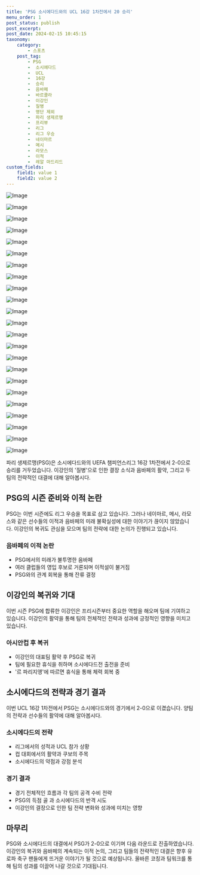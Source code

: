 ```yaml
---
title: 'PSG 소시에다드와의 UCL 16강 1차전에서 20 승리'
menu_order: 1
post_status: publish
post_excerpt: 
post_date: 2024-02-15 10:45:15
taxonomy:
    category:
        - 스포츠
    post_tag:
        - PSG
        -  소시에다드
        -  UCL
        -  16강
        -  승리
        -  음바페
        -  바르콜라
        -  이강인
        -  질병
        -  명단 제외
        -  파리 생제르맹
        -  프리뷰
        -  리그
        -  리그 우승
        -  네이마르
        -  메시
        -  라모스
        -  이적
        -  레알 마드리드
custom_fields:
    field1: value 1
    field2: value 2
---
```


![Image](https://imgnews.pstatic.net/image/411/2024/02/15/0000041623_001_20240215065301377.jpg?type=w647)

![Image](https://imgnews.pstatic.net/image/411/2024/02/15/0000041623_023_20240215065302193.jpg?type=w647)

![Image](https://imgnews.pstatic.net/image/411/2024/02/15/0000041623_022_20240215065302146.jpg?type=w647)

![Image](https://imgnews.pstatic.net/image/411/2024/02/15/0000041623_021_20240215065302111.jpg?type=w647)

![Image](https://imgnews.pstatic.net/image/411/2024/02/15/0000041623_020_20240215065302077.jpg?type=w647)

![Image](https://imgnews.pstatic.net/image/411/2024/02/15/0000041623_019_20240215065302042.jpg?type=w647)

![Image](https://imgnews.pstatic.net/image/411/2024/02/15/0000041623_018_20240215065302007.jpg?type=w647)

![Image](https://imgnews.pstatic.net/image/411/2024/02/15/0000041623_017_20240215065301972.jpg?type=w647)

![Image](https://imgnews.pstatic.net/image/411/2024/02/15/0000041623_016_20240215065301935.jpg?type=w647)

![Image](https://imgnews.pstatic.net/image/411/2024/02/15/0000041623_015_20240215065301898.jpg?type=w647)

![Image](https://imgnews.pstatic.net/image/411/2024/02/15/0000041623_014_20240215065301864.jpg?type=w647)

![Image](https://imgnews.pstatic.net/image/411/2024/02/15/0000041623_002_20240215065301414.jpg?type=w647)

![Image](https://imgnews.pstatic.net/image/411/2024/02/15/0000041623_013_20240215065301830.jpg?type=w647)

![Image](https://imgnews.pstatic.net/image/411/2024/02/15/0000041623_012_20240215065301794.jpg?type=w647)

![Image](https://imgnews.pstatic.net/image/411/2024/02/15/0000041623_011_20240215065301760.jpg?type=w647)

![Image](https://imgnews.pstatic.net/image/411/2024/02/15/0000041623_010_20240215065301719.jpg?type=w647)

![Image](https://imgnews.pstatic.net/image/411/2024/02/15/0000041623_009_20240215065301679.jpg?type=w647)

![Image](https://imgnews.pstatic.net/image/411/2024/02/15/0000041623_008_20240215065301645.jpg?type=w647)

![Image](https://imgnews.pstatic.net/image/411/2024/02/15/0000041623_007_20240215065301608.jpg?type=w647)

![Image](https://imgnews.pstatic.net/image/411/2024/02/15/0000041623_006_20240215065301574.jpg?type=w647)

![Image](https://imgnews.pstatic.net/image/411/2024/02/15/0000041623_005_20240215065301540.jpg?type=w647)

![Image](https://imgnews.pstatic.net/image/411/2024/02/15/0000041623_004_20240215065301491.jpg?type=w647)

![Image](https://imgnews.pstatic.net/image/411/2024/02/15/0000041623_003_20240215065301450.jpg?type=w647)

파리 생제르맹(PSG)은 소시에다드와의 UEFA 챔피언스리그 16강 1차전에서 2-0으로 승리를 거두었습니다. 이강인의 '질병'으로 인한 결장 소식과 음바페의 활약, 그리고 두 팀의 전략적인 대결에 대해 알아봅시다.
## PSG의 시즌 준비와 이적 논란
PSG는 이번 시즌에도 리그 우승을 목표로 삼고 있습니다. 그러나 네이마르, 메시, 라모스와 같은 선수들의 이적과 음바페의 미래 불확실성에 대한 이야기가 끊이지 않았습니다. 이강인의 복귀도 관심을 모으며 팀의 전략에 대한 논의가 진행되고 있습니다.
### 음바페의 이적 논란
- PSG에서의 미래가 불투명한 음바페
- 여러 클럽들의 영입 후보로 거론되며 이적설이 불거짐
- PSG와의 관계 회복을 통해 잔류 결정
## 이강인의 복귀와 기대
이번 시즌 PSG에 합류한 이강인은 프리시즌부터 중요한 역할을 해오며 팀에 기여하고 있습니다. 이강인의 활약을 통해 팀의 전체적인 전략과 성과에 긍정적인 영향을 미치고 있습니다.
### 아시안컵 후 복귀
- 이강인의 대표팀 활약 후 PSG로 복귀
- 팀에 필요한 휴식을 취하며 소시에다드전 출전을 준비
- '르 파리지앵'에 따르면 휴식을 통해 체력 회복 중
## 소시에다드의 전략과 경기 결과
이번 UCL 16강 1차전에서 PSG는 소시에다드와의 경기에서 2-0으로 이겼습니다. 양팀의 전략과 선수들의 활약에 대해 알아봅시다.
### 소시에다드의 전략
- 리그에서의 성적과 UCL 참가 상황
- 컵 대회에서의 활약과 쿠보의 주목
- 소시에다드의 약점과 강점 분석
### 경기 결과
- 경기 전체적인 흐름과 각 팀의 공격 수비 전략
- PSG의 득점 골 과 소시에다드의 반격 시도
- 이강인의 결장으로 인한 팀 전략 변화와 성과에 미치는 영향
## 마무리
PSG와 소시에다드의 대결에서 PSG가 2-0으로 이기며 다음 라운드로 진출하였습니다. 이강인의 복귀와 음바페의 계속되는 이적 논의, 그리고 팀들의 전략적인 대결은 향후 유로파 축구 팬들에게 뜨거운 이야기가 될 것으로 예상됩니다. 올바른 코칭과 팀워크를 통해 팀의 성과를 이끌어 나갈 것으로 기대됩니다.
